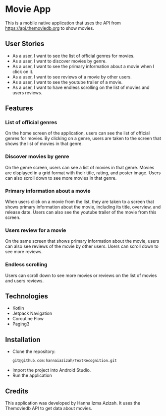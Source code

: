 # Movie App
This is a mobile native application that uses the API from https://api.themoviedb.org to show movies.

## User Stories
- As a user, I want to see the list of official genres for movies.
- As a user, I want to discover movies by genre.
- As a user, I want to see the primary information about a movie when I click on it.
- As a user, I want to see reviews of a movie by other users.
- As a user, I want to see the youtube trailer of a movie.
- As a user, I want to have endless scrolling on the list of movies and users reviews.

## Features
### List of official genres
On the home screen of the application, users can see the list of official genres for movies. By clicking on a genre, users are taken to the screen that shows the list of movies in that genre.

### Discover movies by genre
On the genre screen, users can see a list of movies in that genre. Movies are displayed in a grid format with their title, rating, and poster image. Users can also scroll down to see more movies in that genre.

### Primary information about a movie
When users click on a movie from the list, they are taken to a screen that shows primary information about the movie, including its title, overview, and release date. Users can also see the youtube trailer of the movie from this screen.

### Users review for a movie
On the same screen that shows primary information about the movie, users can also see reviews of the movie by other users. Users can scroll down to see more reviews.

### Endless scrolling
Users can scroll down to see more movies or reviews on the list of movies and users reviews.

## Technologies
- Kotlin
- Jetpack Navigation
- Coroutine Flow
- Paging3

## Installation
- Clone the repository:
  ```bash
  git@github.com:hannaiazizah/TextRecognition.git
  ```
- Import the project into Android Studio.
- Run the application

## Credits
This application was developed by Hanna Izma Azizah. It uses the Themoviedb API to get data about movies.